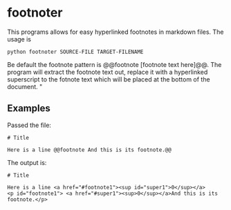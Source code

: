 # footnoter
This programs allows for easy hyperlinked footnotes in markdown files. 
The usage is 
```
python footnoter SOURCE-FILE TARGET-FILENAME
```

Be default the footnote pattern is @@footnote [footnote text here]@@. The program will extract the footnote text out, replace it with a hyperlinked superscript to the fotnote text which will be placed at the bottom of the document. " 
## Examples

Passed the file:

```code MARKDOWN
# Title

Here is a line @@footnote And this is its footnote.@@
```

The output is:

```code MARKDOWN
# Title

Here is a line <a href="#footnote1"><sup id="super1">0</sup></a>
<p id="footnote1"> <a href="#super1"><sup>0</sup></a>And this is its footnote.</p>
```



